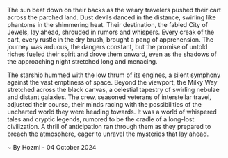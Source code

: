 
The sun beat down on their backs as the weary travelers pushed their cart across the parched land. Dust devils danced in the distance, swirling like phantoms in the shimmering heat. Their destination, the fabled City of Jewels, lay ahead, shrouded in rumors and whispers. Every creak of the cart, every rustle in the dry brush, brought a pang of apprehension. The journey was arduous, the dangers constant, but the promise of untold riches fueled their spirit and drove them onward, even as the shadows of the approaching night stretched long and menacing.

The starship hummed with the low thrum of its engines, a silent symphony against the vast emptiness of space. Beyond the viewport, the Milky Way stretched across the black canvas, a celestial tapestry of swirling nebulae and distant galaxies. The crew, seasoned veterans of interstellar travel, adjusted their course, their minds racing with the possibilities of the uncharted world they were heading towards.  It was a world of whispered tales and cryptic legends, rumored to be the cradle of a long-lost civilization.  A thrill of anticipation ran through them as they prepared to breach the atmosphere, eager to unravel the mysteries that lay ahead. 

~ By Hozmi - 04 October 2024
